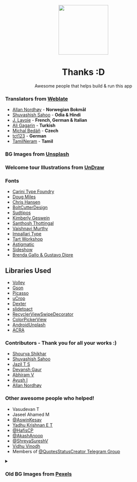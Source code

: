 <p align="center">
	<img src="https://github.com/VishnuSanal/Quotes/blob/master/fastlane/metadata/android/en-US/images/icon.png" width=160 height=160>
</p>

<h1 align="center">
	Thanks :D
</h1>

<p align="center">
	Awesome people that helps build & run this app
</p>

### Translators from [Weblate](https://hosted.weblate.org/projects/quotes-status-creator/quotes-status-creator/)

- [Allan Nordhøy](https://hosted.weblate.org/user/kingu/) - **Norwegian Bokmål**
- [Shuvashish Sahoo](https://hosted.weblate.org/user/shuvashish76/) - **Odia & Hindi**
- [J. Lavoie](https://hosted.weblate.org/user/Edanas/) - **French, German & Italian**
- [Ali Gagarin](https://hosted.weblate.org/user/Gagarin/) - **Turkish**
- [Michal Bedáň](https://hosted.weblate.org/user/Bedami/) - **Czech**
- [tct123](https://hosted.weblate.org/user/tct123/) - **German**
- [TamilNeram](https://hosted.weblate.org/user/TamilNeram/) - **Tamil**

### BG Images from [Unsplash](https://unsplash.com/?utm_source=Quotes%20Status%20Creator%26utm_medium=referral)
### Welcome tour Illustrations from [UnDraw](https://undraw.co/)

### Fonts

- [Carini Type Foundry](https://www.1001fonts.com/users/carini)
- [Doug Miles](https://www.1001fonts.com/users/dougmiles)
- [Chris Hansen](https://www.1001fonts.com/users/chrisx)
- [BoltCutterDesign](https://www.1001fonts.com/users/boltcutterdesign)
- [Sudtipos](https://fonts.google.com/specimen/Aladin?preview.text_type=custom#about)
- [Kimberly Geswein](https://fonts.google.com/specimen/Indie+Flower?preview.text_type=custom#about)
- [Santhosh Thottingal](https://fonts.google.com/specimen/Chilanka?preview.text_type=custom#about)
- [Vaishnavi Murthy](https://fonts.google.com/specimen/Akaya+Telivigala?preview.text_type=custom#about)
- [Impallari Type](https://fonts.google.com/specimen/Dancing+Script?preview.text_type=custom#about)
- [Tart Workshop](https://fonts.google.com/specimen/Fredericka+the+Great?preview.text_type=custom#about)
- [Astigmatic](https://fonts.google.com/specimen/Berkshire+Swash?preview.text_type=custom#about)
- [Sideshow](https://fonts.google.com/specimen/Flavors?preview.text_type=custom#about)
- [Brenda Gallo & Gustavo Dipre](https://fonts.google.com/specimen/Spirax?preview.text_type=custom#about)

## Libraries Used

- [Volley](https://github.com/google/volley)
- [Gson](https://github.com/google/gson)
- [Picasso](https://square.github.io/picasso/)
- [uCrop](https://github.com/Yalantis/uCrop)
- [Dexter](https://github.com/Karumi/Dexter)
- [slidetoact](https://github.com/cortinico/slidetoact)
- [RecyclerViewSwipeDecorator](https://github.com/xabaras/RecyclerViewSwipeDecorator)
- [ColorPickerView](https://github.com/skydoves/ColorPickerView)
- [AndroidUnplash](https://github.com/KeenenCharles/AndroidUnplash)
- [ACRA](https://github.com/ACRA/acra)

### Contributors - Thank you for all your works :)
- [Shourya Shikhar](https://github.com/danger-ahead)
- [Shuvashish Sahoo](https://github.com/shuvashish76)
- [Jazil T S](https://github.com/tsjazil)
- [Devansh Gaur](https://github.com/Devansh-gaur-1611)
- [Abhiram V](https://github.com/abhiram-anand)
- [Ayush I](https://github.com/AyushIyankan)
- [Allan Nordhøy](https://github.com/comradekingu)

### Other awesome people who helped!

- Vasudevan T
- Jaseel Ahamed M
- [@AswinKesav](https://www.GitHub.com/AswinKesav/)
- [Yadhu Krishnan E T](https://www.instagram.com/yadhu1020/)
- [@HafisCP](https://www.GitHub.com/HafisCP/)
- [@AkashAnoop](https://www.GitHub.com/AkashAnoop/)
- [@ShreyaSureshV](https://www.GitHub.com/ShreyaSureshV/)
- [Vidhu Vinodh](https://www.instagram.com/vidhu_vinodh/)
- Members of [@QuotesStatusCreator Telegram Group](https://t.me/QuotesStatusCreator)

<details>
<summary><h3>Old BG Images from <a href="https://www.pexels.com">Pexels</a></h3></summary>

  - [Alesia Kozik](https://www.pexels.com/@alesiakozik)
  - [Artem Beliaikin](https://www.pexels.com/@belart84)
  - [Artem Saranin](https://www.pexels.com/@arts)
  - [Benjamin Suter](https://www.pexels.com/@benjaminjsuter)
  - [brakou abdelghani](https://www.pexels.com/@brakou)
  - [Daria Shevtsova](https://www.pexels.com/@daria)
  - [Deepu B Iyer](https://www.pexels.com/@deepu-b-iyer)
  - [Dids](https://www.pexels.com/@didsss)
  - [eberhard grossgasteiger](https://www.pexels.com/@eberhardgross)
  - [egil sjøholt](https://www.pexels.com/@egos68)
  - [Ekaterina](https://www.pexels.com/@octoptimist)
  - [fotografierende](https://www.pexels.com/@fotografierende)
  - [Free Nature Stock](https://www.pexels.com/@free-nature-stock)
  - [Henry & Co.](https://www.pexels.com/@hngstrm)
  - [Jacob Colvin](https://www.pexels.com/@jake-pnw)
  - [Jan Kopřiva](https://www.pexels.com/@koprivakart)
  - [Jeremy Bishop](https://www.pexels.com/@jeremy-bishop-1260133)
  - [KEHN HERMANO](https://www.pexels.com/@brotherkehn)
  - [Kris Lucas](https://www.pexels.com/@krislucas90)
  - [Louis](https://www.pexels.com/@louis-965146)
  - [luizclas ](https://www.pexels.com/@luizclas-170497)
  - [Matt Hardy](https://www.pexels.com/@matthardy)
  - [Max Andrey](https://www.pexels.com/@maxandrey)
  - [Mudassir Ali](https://www.pexels.com/@pixelcop)
  - [Nick Wehrli](https://www.pexels.com/@oidonnyboy)
  - [Nothing Ahead](https://www.pexels.com/@ian-panelo)
  - [Nuno Veludo](https://www.pexels.com/@nuno-veludo-1894556)
  - [Oleg Magni](https://www.pexels.com/@oleg-magni)
  - [Oliver Sjöström](https://www.pexels.com/@ollivves)
  - [Pixabay](https://www.pexels.com/@pixabay)
  - [Rakicevic Nenad](https://www.pexels.com/@rakicevic-nenad-233369)
  - [Roberto Nickson](https://www.pexels.com/@rpnickson)
  - [Sanaan Mazhar](https://www.pexels.com/@sanaan)
  - [Sasha Martynov](https://www.pexels.com/@lazybird)
  - [Sebastian Palomino](https://www.pexels.com/@sebastian-palomino-933481)
  - [Steve Johnson](https://www.pexels.com/@steve)
  - [Tatiana Аzatskaya](https://www.pexels.com/@tatiana-zatskaya-1995264)
  - [Todd Trapani](https://www.pexels.com/@todd-trapani-488382)
  - [Tom Verdoot](https://www.pexels.com/@bowovisuals)
  - [Tomas Anunziata](https://www.pexels.com/@tomas-anunziata-129267)
  - [Karolina Grabowska](https://www.pexels.com/@karolina-grabowska)
  - [Velroy Fernandes](https://www.pexels.com/@velroy)
  - [Alex Azabache](https://www.pexels.com/@alexazabache)
  - [Lisa](https://www.pexels.com/@fotios-photos)
  - [Bruno Scramgnon](https://www.pexels.com/@brunoscramgnon)
  - [Александр Прокофьев](https://www.pexels.com/@13nuance)

</details>
